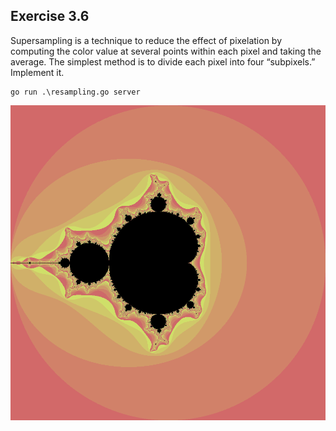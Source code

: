 ## Exercise 3.6
Supersampling is a technique to reduce the effect of pixelation by computing the color value at several points within each pixel and taking the average. The simplest method is to divide each pixel into four “subpixels.” Implement it.
```
go run .\resampling.go server
```
![Mandelbrot Resampled](3BasicDataTypes/Excercise_3_6/mandelbrot_resampled.png)
